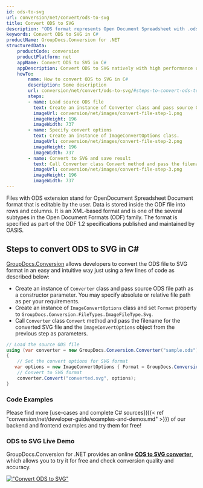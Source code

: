 ```yaml
---
id: ods-to-svg
url: conversion/net/convert/ods-to-svg
title: Convert ODS to SVG
description: "ODS format represents Open Document Spreadsheet with .ods extension. Learn how to convert ODS to SVG file programmatically in C# language using GroupDocs.Conversion for .NET library."
keywords: Convert ODS to SVG in C#
productName: GroupDocs.Conversion for .NET
structuredData:
    productCode: conversion
    productPlatform: net
    appName: Convert ODS to SVG in C#
    appDescription: Convert ODS to SVG natively with high performance using C# language and server side GroupDocs.Conversion for .NET APIs, without the use of any software like Microsoft or Open Office.
    howTo:
        name: How to convert ODS to SVG in C# 
        description: Some description
        url: conversion/net/convert/ods-to-svg/#steps-to-convert-ods-to-svg-in-c
        steps:
        - name: Load source ODS file 
          text: Create an instance of Converter class and pass source ODS file path as a constructor parameter. You may specify absolute or relative file path as per your requirements. 
          imageUrl: conversion/net/images/convert-file-step-1.png
          imageHeight: 196
          imageWidth: 737
        - name: Specify convert options 
          text: Create an instance of ImageConvertOptions class.
          imageUrl: conversion/net/images/convert-file-step-2.png
          imageHeight: 196
          imageWidth: 737
        - name: Convert to SVG and save result 
          text: Call Converter class Convert method and pass the filename for the converted HTML file and the ImageConvertOptions object from the previous step as parameters.
          imageUrl: conversion/net/images/convert-file-step-3.png
          imageHeight: 196
          imageWidth: 737
---
```


Files with ODS extension stand for OpenDocument Spreadsheet Document format that is editable by the user. Data is stored inside the ODF file into rows and columns. It is an XML-based format and is one of the several subtypes in the Open Document Formats (ODF) family. The format is specified as part of the ODF 1.2 specifications published and maintained by OASIS.

## Steps to convert ODS to SVG in C#

[GroupDocs.Conversion](https://products.groupdocs.com/conversion/net) allows developers to convert the ODS file to SVG format in an easy and intuitive way just using a few lines of code as described below:

* Create an instance of `Converter` class and pass source ODS file path as a constructor parameter. You may specify absolute or relative file path as per your requirements. 
* Create an instance of `ImageConvertOptions` class and set `Format` property to `GroupDocs.Conversion.FileTypes.ImageFileType.Svg`.
* Call `Converter` class `Convert` method and pass the filename for the converted SVG file and the `ImageConvertOptions` object from the previous step as parameters.

```csharp
// Load the source ODS file
using (var converter = new GroupDocs.Conversion.Converter("sample.ods"))
{
    // Set the convert options for SVG format
   var options = new ImageConvertOptions { Format = GroupDocs.Conversion.FileTypes.ImageFileType.Svg };
    // Convert to SVG format
    converter.Convert("converted.svg", options);
}
```

### Code Examples

Please find more [use-cases and complete C# sources]({{< ref "conversion/net/developer-guide/examples-and-demos.md" >}}) of our backend and frontend examples and try them for free!

### ODS to SVG Live Demo

GroupDocs.Conversion for .NET provides an online [**ODS to SVG converter**](https://products.groupdocs.app/conversion/ods-to-svg), which allows you to try it for free and check conversion quality and accuracy.

[!["Convert ODS to SVG"](conversion/net/images/convert-to-svg/convert-ods-to-svg.png)](https://products.groupdocs.app/conversion/ods-to-svg)